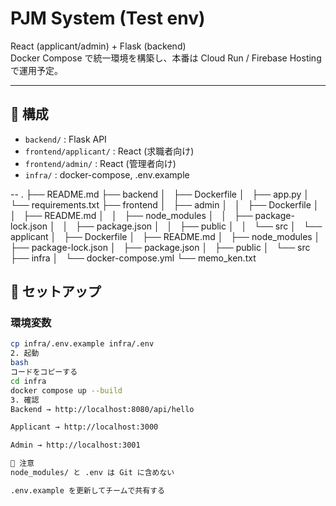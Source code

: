 # PJM System (Test env)

React (applicant/admin) + Flask (backend)  
Docker Compose で統一環境を構築し、本番は Cloud Run / Firebase Hosting で運用予定。

---

## 📂 構成
- `backend/` : Flask API
- `frontend/applicant/` : React (求職者向け)
- `frontend/admin/` : React (管理者向け)
- `infra/` : docker-compose, .env.example

--
.
├── README.md
├── backend
│   ├── Dockerfile
│   ├── app.py
│   └── requirements.txt
├── frontend
│   ├── admin
│   │   ├── Dockerfile
│   │   ├── README.md
│   │   ├── node_modules
│   │   ├── package-lock.json
│   │   ├── package.json
│   │   ├── public
│   │   └── src
│   └── applicant
│       ├── Dockerfile
│       ├── README.md
│       ├── node_modules
│       ├── package-lock.json
│       ├── package.json
│       ├── public
│       └── src
├── infra
│   └── docker-compose.yml
└── memo_ken.txt
## 🚀 セットアップ

### 環境変数
```bash
cp infra/.env.example infra/.env
2. 起動
bash
コードをコピーする
cd infra
docker compose up --build
3. 確認
Backend → http://localhost:8080/api/hello

Applicant → http://localhost:3000

Admin → http://localhost:3001

🛑 注意
node_modules/ と .env は Git に含めない

.env.example を更新してチームで共有する